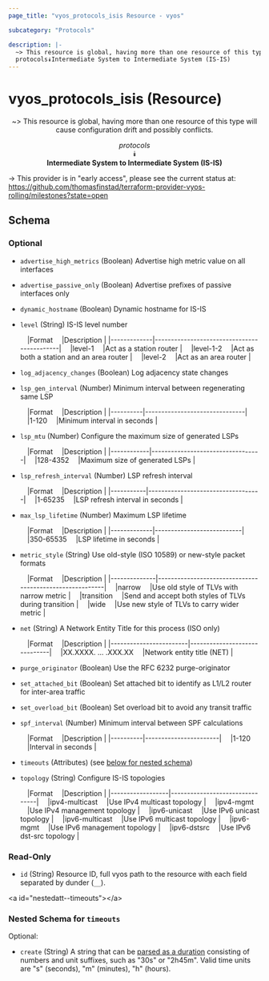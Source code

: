 ```yaml
---
page_title: "vyos_protocols_isis Resource - vyos"

subcategory: "Protocols"

description: |- 
  ~> This resource is global, having more than one resource of this type will cause configuration drift and possibly conflicts.
  protocols⯯Intermediate System to Intermediate System (IS-IS)
---
```


# vyos_protocols_isis (Resource)
<center>

~> This resource is global, having more than one resource of this type will cause configuration drift and possibly conflicts.

*protocols*  
⯯  
**Intermediate System to Intermediate System (IS-IS)**


</center>

-> This provider is in "early access", please see the current status at: https://github.com/thomasfinstad/terraform-provider-vyos-rolling/milestones?state=open

## Schema

### Optional

- `advertise_high_metrics` (Boolean) Advertise high metric value on all interfaces
- `advertise_passive_only` (Boolean) Advertise prefixes of passive interfaces only
- `dynamic_hostname` (Boolean) Dynamic hostname for IS-IS
- `level` (String) IS-IS level number

    &emsp;|Format     &emsp;|Description                               |
    |-------------|--------------------------------------------|
    &emsp;|level-1    &emsp;|Act as a station router                   |
    &emsp;|level-1-2  &emsp;|Act as both a station and an area router  |
    &emsp;|level-2    &emsp;|Act as an area router                     |
- `log_adjacency_changes` (Boolean) Log adjacency state changes
- `lsp_gen_interval` (Number) Minimum interval between regenerating same LSP

    &emsp;|Format  &emsp;|Description                  |
    |----------|-------------------------------|
    &emsp;|1-120   &emsp;|Minimum interval in seconds  |
- `lsp_mtu` (Number) Configure the maximum size of generated LSPs

    &emsp;|Format    &emsp;|Description                     |
    |------------|----------------------------------|
    &emsp;|128-4352  &emsp;|Maximum size of generated LSPs  |
- `lsp_refresh_interval` (Number) LSP refresh interval

    &emsp;|Format   &emsp;|Description                      |
    |-----------|-----------------------------------|
    &emsp;|1-65235  &emsp;|LSP refresh interval in seconds  |
- `max_lsp_lifetime` (Number) Maximum LSP lifetime

    &emsp;|Format     &emsp;|Description              |
    |-------------|---------------------------|
    &emsp;|350-65535  &emsp;|LSP lifetime in seconds  |
- `metric_style` (String) Use old-style (ISO 10589) or new-style packet formats

    &emsp;|Format      &emsp;|Description                                            |
    |--------------|---------------------------------------------------------|
    &emsp;|narrow      &emsp;|Use old style of TLVs with narrow metric               |
    &emsp;|transition  &emsp;|Send and accept both styles of TLVs during transition  |
    &emsp;|wide        &emsp;|Use new style of TLVs to carry wider metric            |
- `net` (String) A Network Entity Title for this process (ISO only)

    &emsp;|Format                &emsp;|Description                 |
    |------------------------|------------------------------|
    &emsp;|XX.XXXX. ... .XXX.XX  &emsp;|Network entity title (NET)  |
- `purge_originator` (Boolean) Use the RFC 6232 purge-originator
- `set_attached_bit` (Boolean) Set attached bit to identify as L1/L2 router for inter-area traffic
- `set_overload_bit` (Boolean) Set overload bit to avoid any transit traffic
- `spf_interval` (Number) Minimum interval between SPF calculations

    &emsp;|Format  &emsp;|Description          |
    |----------|-----------------------|
    &emsp;|1-120   &emsp;|Interval in seconds  |
- `timeouts` (Attributes) (see [below for nested schema](#nestedatt--timeouts))
- `topology` (String) Configure IS-IS topologies

    &emsp;|Format          &emsp;|Description                   |
    |------------------|--------------------------------|
    &emsp;|ipv4-multicast  &emsp;|Use IPv4 multicast topology   |
    &emsp;|ipv4-mgmt       &emsp;|Use IPv4 management topology  |
    &emsp;|ipv6-unicast    &emsp;|Use IPv6 unicast topology     |
    &emsp;|ipv6-multicast  &emsp;|Use IPv6 multicast topology   |
    &emsp;|ipv6-mgmt       &emsp;|Use IPv6 management topology  |
    &emsp;|ipv6-dstsrc     &emsp;|Use IPv6 dst-src topology     |

### Read-Only

- `id` (String) Resource ID, full vyos path to the resource with each field separated by dunder (`__`).

&lt;a id=&#34;nestedatt--timeouts&#34;&gt;&lt;/a&gt;
### Nested Schema for `timeouts`

Optional:

- `create` (String) A string that can be [parsed as a duration](https://pkg.go.dev/time#ParseDuration) consisting of numbers and unit suffixes, such as &#34;30s&#34; or &#34;2h45m&#34;. Valid time units are &#34;s&#34; (seconds), &#34;m&#34; (minutes), &#34;h&#34; (hours).  
